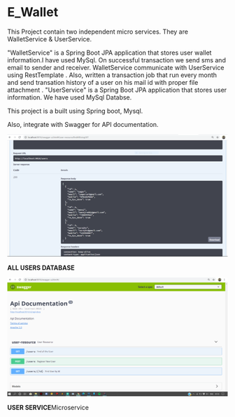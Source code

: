 # E_Wallet




This Project contain two independent micro services. They are WalletService & UserService.

"WalletService" is a Spring Boot JPA application that stores user wallet information.I have used MySql. On successful transaction we send sms and email to sender and receiver. WalletService communicate with UserService using RestTemplate . Also, written a transaction job that run every month and send transation history of a user on his mail id with proper file attachment .
"UserService" is a Spring Boot JPA application that stores user information. We have used MySql Databse.

This project is a built using Spring boot, Mysql.

Also, integrate with Swagger for API documentation.

![](/allusers.PNG)

**ALL USERS DATABASE**

![](/userservice.PNG)

**USER SERVICE**Microservice
